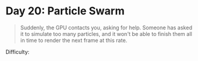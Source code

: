 # Day 20: Particle Swarm

> Suddenly, the GPU contacts you, asking for help. Someone has asked it to simulate too many particles, 
> and it won't be able to finish them all in time to render the next frame at this rate.

Difficulty: